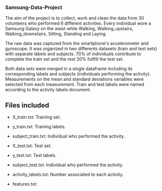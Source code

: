 ### Samsung-Data-Project

The aim of the project is to collect, work and clean the data from 30 volunteers who performed 6 different activities.
Every individual wore a Samsung Galaxy on the waist while Walking, Walking_upstairs, Walking_downstairs, Sitting, Standing and Laying.

The raw data was captured from the smartphone's accelerometer and gyroscope. It was organized in two differents datasets (train and test sets) with separate labels and subjects. 70% of individuals contribute to complete the train set and the rest 30% fullfill the test set.

Both data sets were merged in a single dataframe including its corresponding labels and subjects (individuals performing the activity). 
Measurements on the mean and standard deviations variables were selected from each measurement.
Train and test labels were named according to the activity labels document. 


## Files included

- X_train.txt: Training set.
- y_train.txt: Training labels.
- subject_train.txt: Individual who performed the activity.

- X_test.txt: Test set.
- y_test.txt: Test labels.
- subject_test.txt: Individual who performed the activity.

- activity_labels.txt: Number associated to each activity.
- features.txt: 

